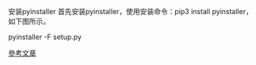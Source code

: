 安装pyinstaller
首先安装pyinstaller，使用安装命令：pip3 install pyinstaller，如下图所示。


pyinstaller -F setup.py


[參考文章](https://zhuanlan.zhihu.com/p/162237978)